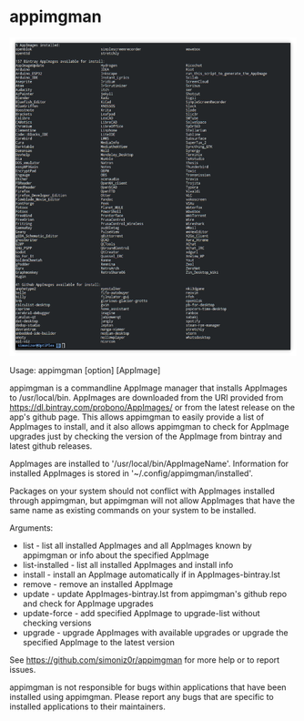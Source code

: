 # appimgman
![appimgman](/Screenshot.png)

Usage: appimgman [option] [AppImage]

appimgman is a commandline AppImage manager that installs AppImages to /usr/local/bin. AppImages are
downloaded from the URI provided from https://dl.bintray.com/probono/AppImages/ or from the latest
release on the app's github page.  This allows appimgman to easily provide a list of AppImages to
install, and it also allows appimgman to check for AppImage upgrades just by checking the version of
the AppImage from bintray and latest github releases.

AppImages are installed to '/usr/local/bin/AppImageName'. Information for installed AppImages is stored in
'~/.config/appimgman/installed'.

Packages on your system should not conflict with AppImages installed through appimgman, but appimgman will not
allow AppImages that have the same name as existing commands on your system to be installed.

Arguments:
- list - list all installed AppImages and all AppImages known by appimgman or info about the specified AppImage
- list-installed - list all installed AppImages and install info
- install - install an AppImage automatically if in AppImages-bintray.lst
- remove - remove an installed AppImage
- update - update AppImages-bintray.lst from appimgman's github repo and check for AppImage upgrades
- update-force - add specified AppImage to upgrade-list without checking versions
- upgrade - upgrade AppImages with available upgrades or upgrade the specified AppImage to the latest version

See https://github.com/simoniz0r/appimgman for more help or to report issues.

appimgman is not responsible for bugs within applications that have been
installed using appimgman.  Please report any bugs that are specific to
installed applications to their maintainers.
